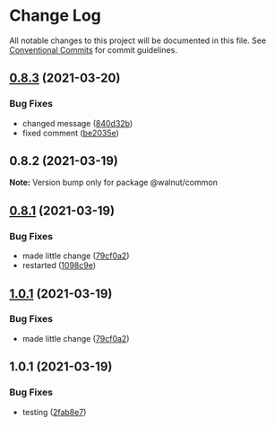 # Change Log

All notable changes to this project will be documented in this file.
See [Conventional Commits](https://conventionalcommits.org) for commit guidelines.

## [0.8.3](https://github.com/gasser707/lernaTest/compare/@walnut/common@0.8.2...@walnut/common@0.8.3) (2021-03-20)


### Bug Fixes

* changed message ([840d32b](https://github.com/gasser707/lernaTest/commit/840d32b0ad65f5629f9fc48726993d5d7fb5fea8))
* fixed comment ([be2035e](https://github.com/gasser707/lernaTest/commit/be2035e872aff323a9e1338c25b55f0cfa52addd))





## 0.8.2 (2021-03-19)

**Note:** Version bump only for package @walnut/common





## [0.8.1](https://github.com/gasser707/lernaTest/compare/@walnut/common@1.0.1...@walnut/common@0.8.1) (2021-03-19)


### Bug Fixes

* made little change ([79cf0a2](https://github.com/gasser707/lernaTest/commit/79cf0a222ecc966bd96fca312837d8ee45b0c694))
* restarted ([1098c9e](https://github.com/gasser707/lernaTest/commit/1098c9e45f8579758becdef4923eb6261bd59663))





## [1.0.1](https://github.com/gasser707/lernaTest/compare/@walnut/common@1.0.1...@walnut/common@1.0.1) (2021-03-19)


### Bug Fixes

* made little change ([79cf0a2](https://github.com/gasser707/lernaTest/commit/79cf0a222ecc966bd96fca312837d8ee45b0c694))





## 1.0.1 (2021-03-19)


### Bug Fixes

* testing ([2fab8e7](https://github.com/gasser707/lernaTest/commit/2fab8e7451c291c4f4be1b5308b9f0a9dbc48067))
